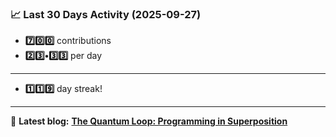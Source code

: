 <!--START_STATS-->
### 📈 Last 30 Days Activity (2025-09-27)  
- **7️⃣0️⃣0️⃣** contributions  
- **2️⃣3️⃣•3️⃣3️⃣** per day
---
- **1️⃣1️⃣9️⃣** day streak!
---
📝 **Latest blog:** [**The Quantum Loop: Programming in Superposition**](https://andriak.com/blog/quantum-loop)
<!--END_STATS-->
